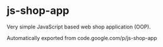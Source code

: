 # js-shop-app

Very simple JavaScript based web shop application (OOP).

Automatically exported from code.google.com/p/js-shop-app
